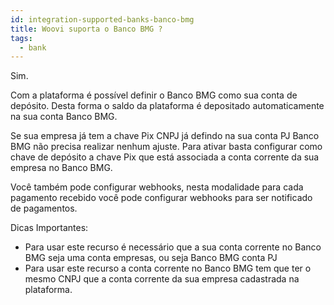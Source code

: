 ```yaml
---
id: integration-supported-banks-banco-bmg
title: Woovi suporta o Banco BMG ?
tags:
  - bank
---
```


Sim.

Com a plataforma é possível definir o Banco BMG como sua conta de depósito. Desta forma o saldo da plataforma é depositado automaticamente na sua conta Banco BMG.

Se sua empresa já tem a chave Pix CNPJ já defindo na sua conta PJ Banco BMG não precisa realizar nenhum ajuste. Para ativar basta configurar como chave de depósito a chave Pix que está associada a conta corrente da sua empresa no Banco BMG.

Você também pode configurar webhooks, nesta modalidade para cada pagamento recebido você pode configurar webhooks para ser notificado de pagamentos.

Dicas Importantes:

- Para usar este recurso é necessário que a sua conta corrente no Banco BMG seja uma conta empresas, ou seja Banco BMG conta PJ
- Para usar este recurso a conta corrente no Banco BMG tem que ter o mesmo CNPJ que a conta corrente da sua empresa cadastrada na plataforma.
